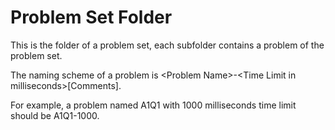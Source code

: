 # Problem Set Folder
This is the folder of a problem set, each subfolder contains a problem of the problem set.

The naming scheme of a problem is \<Problem Name\>-\<Time Limit in milliseconds\>[Comments].

For example, a problem named A1Q1 with 1000 milliseconds time limit should be A1Q1-1000.
